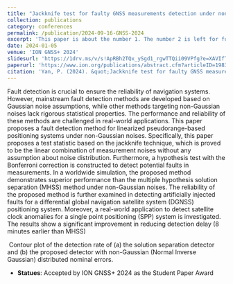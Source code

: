 ```yaml
---
title: "Jackknife test for faulty GNSS measurements detection under non-Gaussian noises"
collection: publications
category: conferences
permalink: /publication/2024-09-16-GNSS-2024
excerpt: 'This paper is about the number 1. The number 2 is left for future work.'
date: 2024-01-05
venue: 'ION GNSS+ 2024'
slidesurl: 'https://1drv.ms/v/s!ApRBh2TQx_ySgd1_rgwTTQii09VPfg?e=XAVIfT'
paperurl: 'https://www.ion.org/publications/abstract.cfm?articleID=19837'
citation: 'Yan, P. (2024). &quot;Jackknife test for faulty GNSS measurements detection under non-Gaussian noises&quot;. In <i>ION GNSS+ 2024</i>.'
---
```


 Fault detection is crucial to ensure the reliability of navigation systems. However, mainstream fault detection methods are developed based on Gaussian noise assumptions, while other methods targeting non-Gaussian noises lack rigorous statistical properties. The performance and reliability of these methods are challenged in real-world applications. This paper proposes a fault detection method for linearized pseudorange-based positioning systems under non-Gaussian noises. Specifically, this paper proposes a test statistic based on the jackknife technique, which is proved to be the linear combination of measurement noises without any assumption about noise distribution. Furthermore, a hypothesis test with the Bonferroni correction is constructed to detect potential faults in measurements. In a worldwide simulation, the proposed method demonstrates superior performance than the multiple hypothesis solution separation (MHSS) method under non-Gaussian noises. The reliability of the proposed method is further examined in detecting artificially injected faults for a differential global navigation satellite system (DGNSS) positioning system. Moreover, a real-world application to detect satellite clock anomalies for a single point positioning (SPP) system is investigated. The results show a significant improvement in reducing detection delay (8 minutes earlier than MHSS)
 
<span class="image fit"><img src="{{ 'assets/images/SS_JK_compare.jpg' | relative_url }}" alt="" /></span>
Contour plot of the detection rate of (a) the solution separation detector and (b) the proposed detector with non-Gaussian (Normal Inverse Gaussian) distributed nominal errors.

- **Statues**: Accepted by ION GNSS+ 2024 as the Student Paper Award